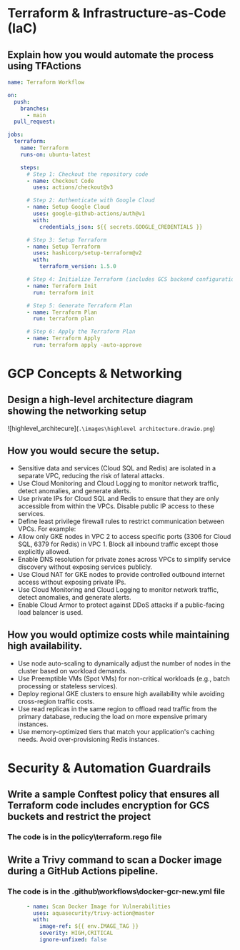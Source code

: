 # Terraform & Infrastructure-as-Code (IaC)
## Explain how you would automate the process using TFActions

```yaml
name: Terraform Workflow

on:
  push:
    branches:
      - main
  pull_request:

jobs:
  terraform:
    name: Terraform
    runs-on: ubuntu-latest

    steps:
      # Step 1: Checkout the repository code
      - name: Checkout Code
        uses: actions/checkout@v3

      # Step 2: Authenticate with Google Cloud
      - name: Setup Google Cloud
        uses: google-github-actions/auth@v1
        with:
          credentials_json: ${{ secrets.GOOGLE_CREDENTIALS }}

      # Step 3: Setup Terraform
      - name: Setup Terraform
        uses: hashicorp/setup-terraform@v2
        with:
          terraform_version: 1.5.0

      # Step 4: Initialize Terraform (includes GCS backend configuration)
      - name: Terraform Init
        run: terraform init

      # Step 5: Generate Terraform Plan
      - name: Terraform Plan
        run: terraform plan

      # Step 6: Apply the Terraform Plan
      - name: Terraform Apply
        run: terraform apply -auto-approve 
```

# GCP Concepts & Networking

## Design a high-level architecture diagram showing the networking setup

![highlevel_architecure](`.\images\highlevel architecture.drawio.png`)

## How you would secure the setup.
- Sensitive data and services (Cloud SQL and Redis) are isolated in a separate VPC, reducing the risk of lateral attacks.
- Use Cloud Monitoring and Cloud Logging to monitor network traffic, detect anomalies, and generate alerts.
- Use private IPs for Cloud SQL and Redis to ensure that they are only accessible from within the VPCs. Disable public IP access to these services.
- Define least privilege firewall rules to restrict communication between VPCs. For example:
- Allow only GKE nodes in VPC 2 to access specific ports (3306 for Cloud SQL, 6379 for Redis) in VPC 1. Block all inbound traffic except those explicitly allowed.
- Enable DNS resolution for private zones across VPCs to simplify service discovery without exposing services publicly.
- Use Cloud NAT for GKE nodes to provide controlled outbound internet access without exposing private IPs.
- Use Cloud Monitoring and Cloud Logging to monitor network traffic, detect anomalies, and generate alerts.
- Enable Cloud Armor to protect against DDoS attacks if a public-facing load balancer is used.

## How you would optimize costs while maintaining high availability.

- Use node auto-scaling to dynamically adjust the number of nodes in the cluster based on workload demands.
- Use Preemptible VMs (Spot VMs) for non-critical workloads (e.g., batch processing or stateless services).
- Deploy regional GKE clusters to ensure high availability while avoiding cross-region traffic costs.
- Use read replicas in the same region to offload read traffic from the primary database, reducing the load on more expensive primary instances.
- Use memory-optimized tiers that match your application's caching needs. Avoid over-provisioning Redis instances.

# Security & Automation Guardrails

## Write a sample Conftest policy that ensures all Terraform code includes encryption for GCS buckets and restrict the project
### The code is in the policy\terraform.rego file

## Write a Trivy command to scan a Docker image during a GitHub Actions pipeline.
### The code is in the .github\workflows\docker-gcr-new.yml file
```yaml
      - name: Scan Docker Image for Vulnerabilities
        uses: aquasecurity/trivy-action@master
        with:
          image-ref: ${{ env.IMAGE_TAG }}
          severity: HIGH,CRITICAL
          ignore-unfixed: false 
```

